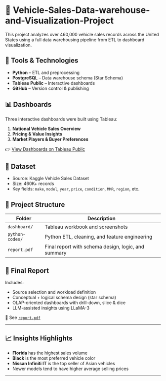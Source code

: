 # 🚗 Vehicle-Sales-Data-warehouse-and-Visualization-Project

This project analyzes over 460,000 vehicle sales records across the United States using a full data warehousing pipeline from ETL to dashboard visualization.

## 🧰 Tools & Technologies

- **Python** – ETL and preprocessing
- **PostgreSQL** – Data warehouse schema (Star Schema)
- **Tableau Public** – Interactive dashboards
- **GitHub** – Version control & publishing

## 📊 Dashboards

Three interactive dashboards were built using Tableau:

1. **National Vehicle Sales Overview**
2. **Pricing & Value Insights**
3. **Market Players & Buyer Preferences**

👉 [View Dashboards on Tableau Public](https://public.tableau.com/app/profile/yaekob/...)

## 🧪 Dataset

- Source: Kaggle Vehicle Sales Dataset
- Size: 460K+ records
- Key fields: `make`, `model`, `year`, `price`, `condition`, `MMR`, `region`, etc.

## 📂 Project Structure

| Folder        | Description                                  |
|---------------|----------------------------------------------|
| `dashboard/`  | Tableau workbook and screenshots             |
| `python-codes/` | Python ETL, cleaning, and feature engineering |
| `report.pdf`  | Final report with schema design, logic, and summary |

## 📄 Final Report

Includes:
- Source selection and workload definition
- Conceptual + logical schema design (star schema)
- OLAP-oriented dashboards with drill-down, slice & dice
- LLM-assisted insights using LLaMA-3

📄 See [`report.pdf`](./data_warehouse_vehicle_sales_final_report.pdf)

---

## 📈 Insights Highlights

- **Florida** has the highest sales volume
- **Black** is the most preferred vehicle color
- **Nissan Infiniti IT** is the top seller of Asian vehicles
- Newer models tend to have higher average selling prices

---

